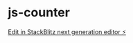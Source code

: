 # js-counter

[Edit in StackBlitz next generation editor ⚡️](https://stackblitz.com/~/github.com/roxiroas/js-counter)